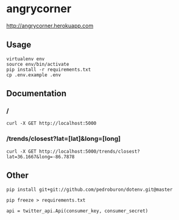 # angrycorner

<http://angrycorner.herokuapp.com>

## Usage

```
virtualenv env
source env/bin/activate
pip install -r requirements.txt
cp .env.example .env
```

## Documentation

### /

```
curl -X GET http://localhost:5000
```

### /trends/closest?lat=[lat]&long=[long]

```
curl -X GET http://localhost:5000/trends/closest?lat=36.1667&long=-86.7878
```

## Other

```
pip install git+git://github.com/pedroburon/dotenv.git@master
```

```
pip freeze > requirements.txt
```

```
api = twitter_api.Api(consumer_key, consumer_secret)
```

